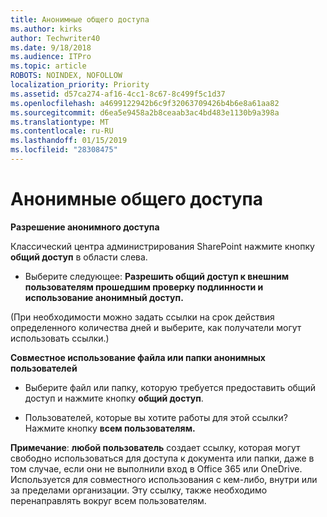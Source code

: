 ```yaml
---
title: Анонимные общего доступа
ms.author: kirks
author: Techwriter40
ms.date: 9/18/2018
ms.audience: ITPro
ms.topic: article
ROBOTS: NOINDEX, NOFOLLOW
localization_priority: Priority
ms.assetid: d57ca274-af16-4cc1-8c67-8c499f5c1d37
ms.openlocfilehash: a4699122942b6c9f32063709426b4b6e8a61aa82
ms.sourcegitcommit: d6ea5e9458a2b8ceaab3ac4bd483e1130b9a398a
ms.translationtype: MT
ms.contentlocale: ru-RU
ms.lasthandoff: 01/15/2019
ms.locfileid: "28308475"
---
```

# <a name="anonymous-sharing"></a>Анонимные общего доступа

 **Разрешение анонимного доступа**
  
Классический центра администрирования SharePoint нажмите кнопку **общий доступ** в области слева. 
  
- Выберите следующее: **Разрешить общий доступ к внешним пользователям прошедшим проверку подлинности и использование анонимный доступ.**
  
(При необходимости можно задать ссылки на срок действия определенного количества дней и выберите, как получатели могут использовать ссылки.)
    
 **Совместное использование файла или папки анонимных пользователей**
  
- Выберите файл или папку, которую требуется предоставить общий доступ и нажмите кнопку **общий доступ**. 
    
- Пользователей, которые вы хотите работы для этой ссылки? Нажмите кнопку **всем пользователям.**
  
 **Примечание**: **любой пользователь** создает ссылку, которая могут свободно использоваться для доступа к документа или папки, даже в том случае, если они не выполнили вход в Office 365 или OneDrive. Используется для совместного использования с кем-либо, внутри или за пределами организации. Эту ссылку, также необходимо перенаправлять вокруг всем пользователям. 
    

